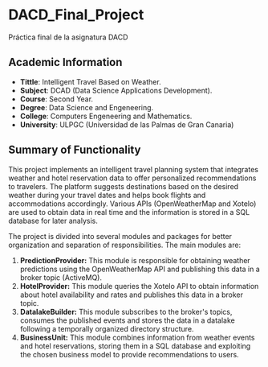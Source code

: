 # DACD_Final_Project
Práctica final de la asignatura DACD

## Academic Information
- **Tittle**: Intelligent Travel Based on Weather.
- **Subject**: DCAD (Data Science Applications Development).
- **Course**: Second Year.
- **Degree**: Data Science and Engeneering.
- **College**: Computers Engeneering and Mathematics.
- **University**: ULPGC (Universidad de las Palmas de Gran Canaria)

## Summary of Functionality
This project implements an intelligent travel planning system that integrates weather and hotel reservation data to offer personalized recommendations to travelers. The platform suggests destinations based on the desired weather during your travel dates and helps book flights and accommodations accordingly. Various APIs (OpenWeatherMap and Xotelo) are used to obtain data in real time and the information is stored in a SQL database for later analysis.

The project is divided into several modules and packages for better organization and separation of responsibilities. The main modules are:
1. **PredictionProvider:** This module is responsible for obtaining weather predictions using the OpenWeatherMap API and publishing this data in a broker topic (ActiveMQ).
2. **HotelProvider:** This module queries the Xotelo API to obtain information about hotel availability and rates and publishes this data in a broker topic.
3. **DatalakeBuilder:** This module subscribes to the broker's topics, consumes the published events and stores the data in a datalake following a temporally organized directory structure.
4. **BusinessUnit:** This module combines information from weather events and hotel reservations, storing them in a SQL database and exploiting the chosen business model to provide recommendations to users.


